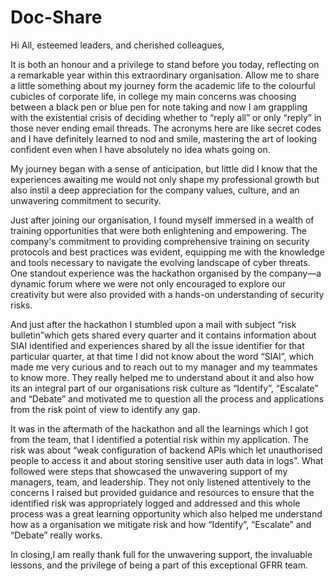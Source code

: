 # Doc-Share

Hi All, esteemed leaders, and cherished colleagues,

It is both an honour and a privilege to stand before you today, reflecting on a remarkable year within this extraordinary organisation. Allow me to share a little something about my journey form the academic life to the colourful cubicles of corporate life, in college my main concerns was choosing between a black pen or blue pen for note taking and now I am grappling with the existential crisis of deciding whether to “reply all” or only “reply” in those never ending email threads. The acronyms here are like secret codes and I have definitely learned to nod and smile, mastering the art of looking confident even when I have absolutely no idea whats going on.

My journey began with a sense of anticipation, but little did I know that the experiences awaiting me would not only shape my professional growth but also instil a deep appreciation for the company values, culture, and an unwavering commitment to security.

Just after joining our organisation, I found myself immersed in a wealth of training opportunities that were both enlightening and empowering. The company's commitment to providing comprehensive training on security protocols and best practices was evident, equipping me with the knowledge and tools necessary to navigate the evolving landscape of cyber threats. One standout experience was the hackathon organised by the company—a dynamic forum where we were not only encouraged to explore our creativity but were also provided with a hands-on understanding of security risks. 

And just after the hackathon I stumbled upon a mail with subject “risk bulletin”which gets shared every quarter and it contains information about SIAI identified and experiences shared by all the issue identifier for that particular quarter, at that time I did not know about the word “SIAI”, which made me very curious and to reach out to my manager and my teammates to know more. They really helped me to understand about it and also how its an integral part of our organisations risk culture as “Identify”, “Escalate” and “Debate” and motivated me to question all the process and applications from the risk point of view to identify any gap. 

It was in the aftermath of the hackathon and all the learnings which I got from the team, that I identified a potential risk within my application. The risk was about “weak configuration of backend APIs which let unauthorised people to access it and about storing sensitive user auth data in logs”. What followed were steps that showcased the unwavering support of my managers, team, and leadership. They not only listened attentively to the concerns I raised but provided guidance and resources to ensure that the identified risk was appropriately logged and addressed and this whole process was a great learning opportunity which also helped me understand how as a organisation we mitigate risk and how “Identify”, “Escalate” and “Debate” really works. 

In closing,I am really thank full for the unwavering support, the invaluable lessons, and the privilege of being a part of this exceptional GFRR team.
